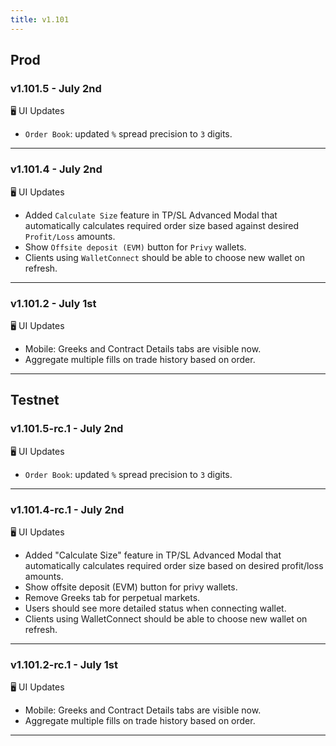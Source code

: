 ```yaml
---
title: v1.101
---
```

## Prod
### v1.101.5 - July 2nd
🖥️  UI Updates 
* `Order Book`: updated `%` spread precision to `3` digits.
---
### v1.101.4 - July 2nd
🖥️  UI Updates 
* Added `Calculate Size` feature in TP/SL Advanced Modal that automatically calculates required order size based against desired `Profit/Loss` amounts.
* Show `Offsite deposit (EVM)` button for `Privy` wallets.
* Clients using `WalletConnect` should be able to choose new wallet on refresh.
---
### v1.101.2 - July 1st
🖥️  UI Updates 
* Mobile: Greeks and Contract Details tabs are visible now.
* Aggregate multiple fills on trade history based on order.
---

## Testnet
### v1.101.5-rc.1 - July 2nd
🖥️  UI Updates 
* `Order Book`: updated `%` spread precision to `3` digits.
---
### v1.101.4-rc.1 - July 2nd
🖥️  UI Updates 
* Added "Calculate Size" feature in TP/SL Advanced Modal that automatically calculates required order size based on desired profit/loss amounts.
* Show offsite deposit (EVM) button for privy wallets.
* Remove Greeks tab for perpetual markets.
* Users should see more detailed status when connecting wallet.
* Clients using WalletConnect should be able to choose new wallet on refresh.
---
### v1.101.2-rc.1 - July 1st
🖥️  UI Updates 
* Mobile: Greeks and Contract Details tabs are visible now.
* Aggregate multiple fills on trade history based on order.
---

